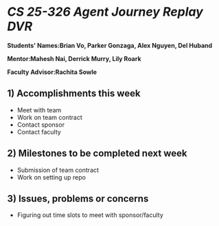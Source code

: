 # *CS 25-326 Agent Journey Replay DVR*

**Students' Names:Brian Vo, Parker Gonzaga, Alex Nguyen, Del Huband**

**Mentor:Mahesh Nai, Derrick Murry, Lily Roark**

**Faculty Advisor:Rachita Sowle**

## 1) Accomplishments this week ##
   - Meet with team
   - Work on team contract 
   - Contact sponsor
   - Contact faculty  

## 2) Milestones to be completed next week ##
   - Submission of team contract
   - Work on setting up repo

## 3) Issues, problems or concerns ##
   - Figuring out time slots to meet with sponsor/faculty
   


